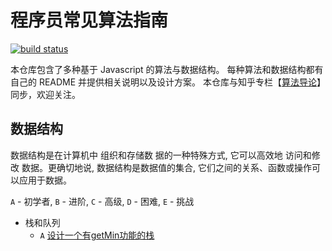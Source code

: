 # 程序员常见算法指南

[![build status](https://travis-ci.org/trekhleb/javascript-algorithms.svg?branch=master)](https://travis-ci.org/trekhleb/javascript-algorithms)

本仓库包含了多种基于 Javascript 的算法与数据结构。
每种算法和数据结构都有自己的 README 并提供相关说明以及设计方案。
本仓库与知乎专栏【[算法导论](https://zhuanlan.zhihu.com/algorithm-intro)】同步，欢迎关注。

## 数据结构

数据结构是在计算机中 组织和存储数 据的一种特殊方式, 它可以高效地 访问和修改 数据。更确切地说, 数据结构是数据值的集合, 它们之间的关系、函数或操作可以应用于数据。

`A` - 初学者, `B` - 进阶, `C` - 高级, `D` - 困难, `E` - 挑战

* 栈和队列
  * `A` [设计一个有getMin功能的栈](./栈和队列/设计一个有getMin功能的栈.md)


